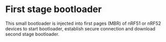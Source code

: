 First stage bootloader
======================

This small bootloader is injected into first pages (MBR) of nRF51 or nRF52 devices to start bootloader, establish secure connection and download second stage bootloader.
